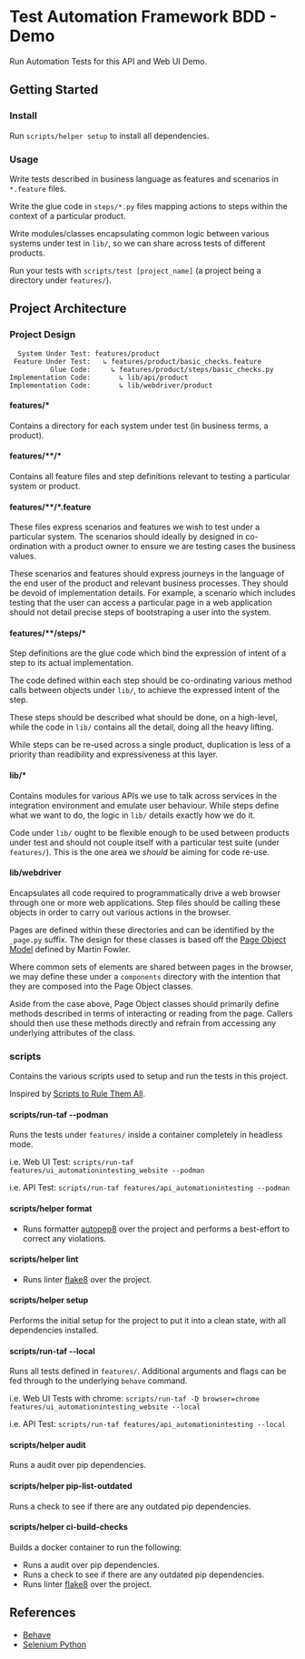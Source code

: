 # Test Automation Framework BDD - Demo

Run Automation Tests for this API and Web UI Demo.

## Getting Started

### Install

Run `scripts/helper setup` to install all dependencies.

### Usage

Write tests described in business language as features and scenarios in
`*.feature` files.

Write the glue code in `steps/*.py` files mapping actions to steps within
the context of a particular product.

Write modules/classes encapsulating common logic between various systems
under test in `lib/`, so we can share across tests of different products.

Run your tests with `scripts/test [project_name]` (a project being a directory
under `features/`).

## Project Architecture

### Project Design

      System Under Test: features/product
     Feature Under Test:   ↳ features/product/basic_checks.feature
              Glue Code:     ↳ features/product/steps/basic_checks.py
    Implementation Code:       ↳ lib/api/product
    Implementation Code:       ↳ lib/webdriver/product

#### features/*

Contains a directory for each system under test (in business terms, a product).

#### features/**/*

Contains all feature files and step definitions relevant to testing a
particular system or product.

#### features/**/*.feature

These files express scenarios and features we wish to test under a particular
system. The scenarios should ideally by designed in co-ordination with a
product owner to ensure we are testing cases the business values.

These scenarios and features should express journeys in the language of the end
user of the product and relevant business processes. They should be devoid of
implementation details. For example, a scenario which includes testing that
the user can access a particular page in a web application should not detail
precise steps of bootstraping a user into the system.

#### features/**/steps/*

Step definitions are the glue code which bind the expression of intent of a
step to its actual implementation.

The code defined within each step should be co-ordinating various method calls
between objects under `lib/`, to achieve the expressed intent of the step.

These steps should be described what should be done, on a high-level, while
the code in `lib/` contains all the detail, doing all the heavy lifting.

While steps can be re-used across a single product, duplication is less of a
priority than readibility and expressiveness at this layer.

#### lib/*

Contains modules for various APIs we use to talk across services in the
integration environment and emulate user behaviour. While steps define what
we want to do, the logic in `lib/` details exactly how we do it.

Code under `lib/` ought to be flexible enough to be used between products under
test and should not couple itself with a particular test suite
(under `features/`). This is the one area we *should* be aiming for code
re-use.

#### lib/webdriver

Encapsulates all code required to programmatically drive a web browser through
one or more web applications. Step files should be calling these objects in
order to carry out various actions in the browser.

Pages are defined within these directories and can be identified by the
`_page.py` suffix. The design for these classes is based off the [Page Object Model](https://martinfowler.com/bliki/PageObject.html) defined by Martin Fowler.

Where common sets of elements are shared between pages in the browser, we may
define these under a `components` directory with the intention that they are
composed into the Page Object classes.

Aside from the case above, Page Object classes should primarily define methods
described in terms of interacting or reading from the page. Callers should
then use these methods directly and refrain from accessing any underlying
attributes of the class.

### scripts

Contains the various scripts used to setup and run the tests in this project.

Inspired by [Scripts to Rule Them All](https://github.com/github/scripts-to-rule-them-all).


#### scripts/run-taf --podman

Runs the tests under `features/` inside a container completely in headless mode.

i.e. Web UI Test: `scripts/run-taf features/ui_automationintesting_website --podman`

i.e. API Test: `scripts/run-taf features/api_automationintesting --podman`

#### scripts/helper format

- Runs formatter [autopep8](https://pypi.org/project/autopep8/) over the project 
and performs a best-effort to correct any violations.

#### scripts/helper lint

- Runs linter [flake8](https://pypi.org/project/flake8/) over the project.

#### scripts/helper setup

Performs the initial setup for the project to put it into a clean state,
with all dependencies installed.

#### scripts/run-taf --local

Runs all tests defined in `features/`. Additional arguments and flags can be
fed through to the underlying `behave` command.

i.e. Web UI Tests with chrome: `scripts/run-taf -D browser=chrome features/ui_automationintesting_website --local`

i.e. API Test: `scripts/run-taf features/api_automationintesting --local`

#### scripts/helper audit

Runs a audit over pip dependencies.

#### scripts/helper pip-list-outdated

Runs a check to see if there are any outdated pip dependencies.

#### scripts/helper ci-build-checks  

Builds a docker container to run the following:

- Runs a audit over pip dependencies.
- Runs a check to see if there are any outdated pip dependencies.
- Runs linter [flake8](https://pypi.org/project/flake8/) over the project.

## References

* [Behave](https://behave.readthedocs.io)
* [Selenium Python](https://selenium-python.readthedocs.io)
